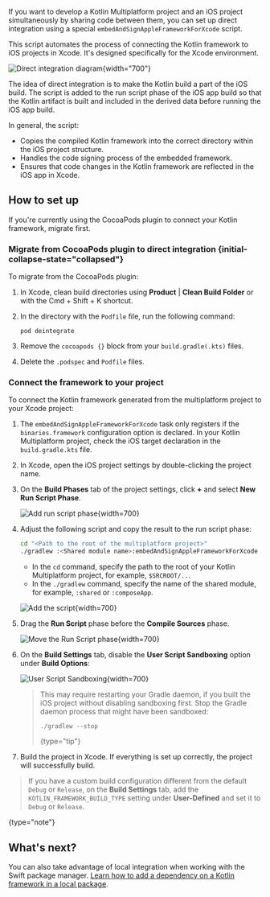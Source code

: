 [//]: # (title: Direct integration)

If you want to develop a Kotlin Multiplatform project and an iOS project simultaneously by sharing code between them, you
can set up direct integration using a special `embedAndSignAppleFrameworkForXcode` script.

This script automates the process of connecting the Kotlin framework to iOS projects in Xcode. It's designed
specifically for the Xcode environment.

![Direct integration diagram](direct-integration-scheme.svg){width="700"}

The idea of direct integration is to make the Kotlin build a part of the iOS build.
The script is added to the run script phase of the iOS app build so that the Kotlin artifact is built and included in
the derived data before running the iOS app build.

In general, the script:

* Copies the compiled Kotlin framework into the correct directory within the iOS project structure.
* Handles the code signing process of the embedded framework.
* Ensures that code changes in the Kotlin framework are reflected in the iOS app in Xcode.

## How to set up

If you're currently using the CocoaPods plugin to connect your Kotlin framework, migrate first.

### Migrate from CocoaPods plugin to direct integration {initial-collapse-state="collapsed"}

To migrate from the CocoaPods plugin:

1. In Xcode, clean build directories using **Product** | **Clean Build Folder** or with the
   <shortcut>Cmd + Shift + K</shortcut> shortcut.
2. In the directory with the `Podfile` file, run the following command:

    ```none
   pod deintegrate
   ```

3. Remove the `cocoapods {}` block from your `build.gradle(.kts)` files.
4. Delete the `.podspec` and `Podfile` files.

### Connect the framework to your project

To connect the Kotlin framework generated from the multiplatform project to your Xcode project:

1. The `embedAndSignAppleFrameworkForXcode` task only registers if the `binaries.framework` configuration option is
   declared. In your Kotlin Multiplatform project, check the iOS target declaration in the `build.gradle.kts` file.
2. In Xcode, open the iOS project settings by double-clicking the project name.
3. On the **Build Phases** tab of the project settings, click **+** and select **New Run Script Phase**.

   ![Add run script phase](xcode-run-script-phase-1.png){width=700}

4. Adjust the following script and copy the result to the run script phase:

   ```bash
   cd "<Path to the root of the multiplatform project>"
   ./gradlew :<Shared module name>:embedAndSignAppleFrameworkForXcode 
   ```

   * In the `cd` command, specify the path to the root of your Kotlin Multiplatform project, for example, `$SRCROOT/..`.
   * In the `./gradlew` command, specify the name of the shared module, for example, `:shared` or `:composeApp`.

   ![Add the script](xcode-run-script-phase-2.png){width=700}

5. Drag the **Run Script** phase before the **Compile Sources** phase.

   ![Move the Run Script phase](xcode-run-script-phase-3.png){width=700}

6. On the **Build Settings** tab, disable the **User Script Sandboxing** option under **Build Options**:

   ![User Script Sandboxing](disable-sandboxing-in-xcode-project-settings.png){width=700}

   > This may require restarting your Gradle daemon, if you built the iOS project without disabling sandboxing first.
   > Stop the Gradle daemon process that might have been sandboxed:
   > ```shell
   > ./gradlew --stop
   > ```
   >
   > {type="tip"}

7. Build the project in Xcode. If everything is set up correctly, the project will successfully build.

> If you have a custom build configuration different from the default `Debug` or `Release`, on the **Build Settings**
> tab, add the `KOTLIN_FRAMEWORK_BUILD_TYPE` setting under **User-Defined** and set it to `Debug` or `Release`.
>
{type="note"}

## What's next?

You can also take advantage of local integration when working with the Swift package manager. [Learn how to add a
dependency on a Kotlin framework in a local package](multiplatform-spm-local-integration.md).